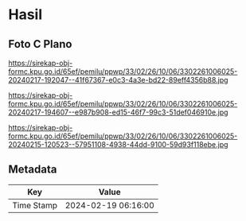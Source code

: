# Hasil

## Foto C Plano

https://sirekap-obj-formc.kpu.go.id/65ef/pemilu/ppwp/33/02/26/10/06/3302261006025-20240217-192047--41f67367-e0c3-4a3e-bd22-89eff4356b88.jpg

https://sirekap-obj-formc.kpu.go.id/65ef/pemilu/ppwp/33/02/26/10/06/3302261006025-20240217-194607--e987b908-ed15-46f7-99c3-51def046910e.jpg

https://sirekap-obj-formc.kpu.go.id/65ef/pemilu/ppwp/33/02/26/10/06/3302261006025-20240215-120523--57951108-4938-44dd-9100-59d93f118ebe.jpg


## Metadata

| Key        | Value               |
| ---------- | ------------------- |
| Time Stamp | 2024-02-19 06:16:00 |



